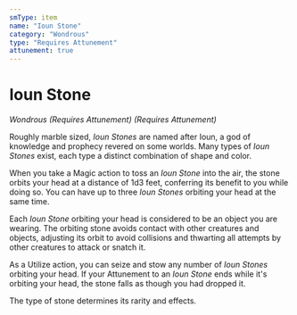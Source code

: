 ```yaml
---
smType: item
name: "Ioun Stone"
category: "Wondrous"
type: "Requires Attunement"
attunement: true
---
```


# Ioun Stone
*Wondrous (Requires Attunement) (Requires Attunement)*

Roughly marble sized, *Ioun Stones* are named after Ioun, a god of knowledge and prophecy revered on some worlds. Many types of *Ioun Stones* exist, each type a distinct combination of shape and color.

When you take a Magic action to toss an *Ioun Stone* into the air, the stone orbits your head at a distance of 1d3 feet, conferring its benefit to you while doing so. You can have up to three *Ioun Stones* orbiting your head at the same time.

Each *Ioun Stone* orbiting your head is considered to be an object you are wearing. The orbiting stone avoids contact with other creatures and objects, adjusting its orbit to avoid collisions and thwarting all attempts by other creatures to attack or snatch it.

As a Utilize action, you can seize and stow any number of *Ioun Stones* orbiting your head. If your Attunement to an *Ioun Stone* ends while it's orbiting your head, the stone falls as though you had dropped it.

The type of stone determines its rarity and effects.
